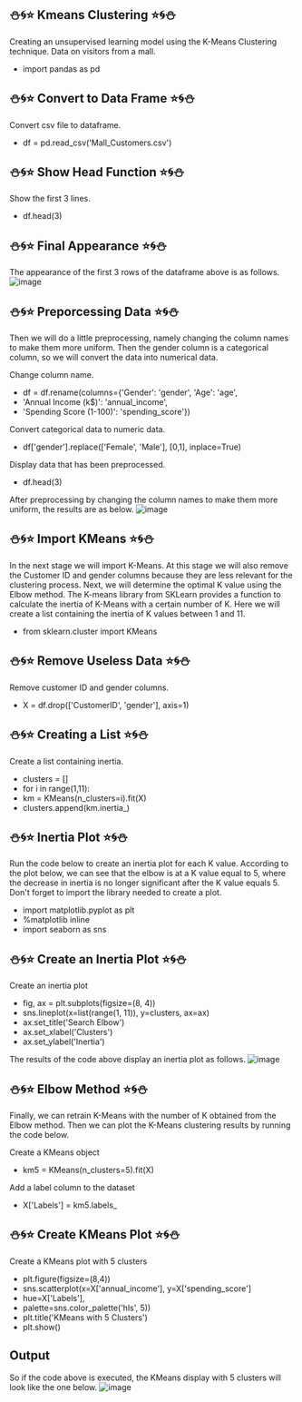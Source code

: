 ## ⛄🌀⭐ Kmeans Clustering ⭐🌀⛄
Creating an unsupervised learning model using the K-Means Clustering technique. Data on visitors from a mall.
- import pandas as pd

## ⛄🌀⭐ Convert to Data Frame ⭐🌀⛄
Convert csv file to dataframe.
- df = pd.read_csv('Mall_Customers.csv')

## ⛄🌀⭐ Show Head Function ⭐🌀⛄
Show the first 3 lines.
- df.head(3)

## ⛄🌀⭐ Final Appearance ⭐🌀⛄
The appearance of the first 3 rows of the dataframe above is as follows.
![image](https://github.com/diantyapitaloka/Kmeans-Clustering/assets/147487436/510ce9fb-d8fb-43de-bc25-d90e7d1adfad)

## ⛄🌀⭐ Preporcessing Data ⭐🌀⛄
Then we will do a little preprocessing, namely changing the column names to make them more uniform. Then the gender column is a categorical column, so we will convert the data into numerical data.

Change column name.
- df = df.rename(columns={'Gender': 'gender', 'Age': 'age',
- 'Annual Income (k$)': 'annual_income',
- 'Spending Score (1-100)': 'spending_score'})
 
Convert categorical data to numeric data.
- df['gender'].replace(['Female', 'Male'], [0,1], inplace=True)
 
Display data that has been preprocessed.
- df.head(3)

After preprocessing by changing the column names to make them more uniform, the results are as below.
![image](https://github.com/diantyapitaloka/Kmeans-Clustering/assets/147487436/7b5791e0-9fc0-45be-b529-0e8a051fcb34)

## ⛄🌀⭐ Import KMeans ⭐🌀⛄
In the next stage we will import K-Means. At this stage we will also remove the Customer ID and gender columns because they are less relevant for the clustering process. Next, we will determine the optimal K value using the Elbow method. The K-means library from SKLearn provides a function to calculate the inertia of K-Means with a certain number of K. Here we will create a list containing the inertia of K values between 1 and 11.

- from sklearn.cluster import KMeans

## ⛄🌀⭐ Remove Useless Data ⭐🌀⛄
Remove customer ID and gender columns.
- X = df.drop(['CustomerID', 'gender'], axis=1)

## ⛄🌀⭐ Creating a List ⭐🌀⛄
Create a list containing inertia.
- clusters = []
- for i in range(1,11):
- km = KMeans(n_clusters=i).fit(X)
- clusters.append(km.inertia_)

## ⛄🌀⭐ Inertia Plot ⭐🌀⛄
Run the code below to create an inertia plot for each K value. According to the plot below, we can see that the elbow is at a K value equal to 5, where the decrease in inertia is no longer significant after the K value equals 5. Don't forget to import the library needed to create a plot.

- import matplotlib.pyplot as plt
- %matplotlib inline
- import seaborn as sns

## ⛄🌀⭐ Create an Inertia Plot ⭐🌀⛄
Create an inertia plot
- fig, ax = plt.subplots(figsize=(8, 4))
- sns.lineplot(x=list(range(1, 11)), y=clusters, ax=ax)
- ax.set_title('Search Elbow')
- ax.set_xlabel('Clusters')
- ax.set_ylabel('Inertia')

The results of the code above display an inertia plot as follows.
![image](https://github.com/diantyapitaloka/Kmeans-Clustering/assets/147487436/b3e48bfb-9f25-49a7-bd02-21f8f597a839)

## ⛄🌀⭐ Elbow Method ⭐🌀⛄
Finally, we can retrain K-Means with the number of K obtained from the Elbow method. Then we can plot the K-Means clustering results by running the code below.

Create a KMeans object
- km5 = KMeans(n_clusters=5).fit(X)
 
Add a label column to the dataset
- X['Labels'] = km5.labels_

## ⛄🌀⭐ Create KMeans Plot ⭐🌀⛄
Create a KMeans plot with 5 clusters
- plt.figure(figsize=(8,4))
- sns.scatterplot(x=X['annual_income'], y=X['spending_score']
- hue=X['Labels'],
- palette=sns.color_palette('hls', 5))
- plt.title('KMeans with 5 Clusters')
- plt.show()

## Output
So if the code above is executed, the KMeans display with 5 clusters will look like the one below.
![image](https://github.com/diantyapitaloka/Kmeans-Clustering/assets/147487436/6bf9a724-dc93-47d8-aecb-f3219f455ef1)



